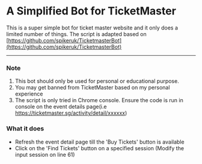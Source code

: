 # A Simplified Bot for TicketMaster

This is a super simple bot for ticket master website and it only does a limited number of things. The script is adapted based on [https://github.com/spikeruk/TicketmasterBot](https://github.com/spikeruk/TicketmasterBot)

---

### **Note**

1. This bot should only be used for personal or educational purpose.
2. You may get banned from TicketMaster based on my personal experience
3. The script is only tried in Chrome console. Ensure the code is run in console on the event details page(i.e https://ticketmaster.sg/activity/detail/xxxxxx)

### **What it does**

- Refresh the event detail page till the 'Buy Tickets' button is available
- Click on the 'Find Tickets' button on a specified session (Modify the input session on line 61)
